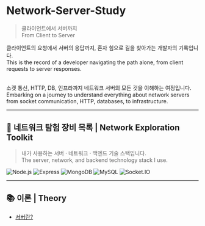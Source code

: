 # Network-Server-Study
> 클라이언트에서 서버까지  
> From Client to Server

<p>클라이언트의 요청에서 서버의 응답까지, 혼자 힘으로 길을 찾아가는 개발자의 기록입니다.<br>
This is the record of a developer navigating the path alone, from client requests to server responses.<br><br>

소켓 통신, HTTP, DB, 인프라까지 네트워크 서버의 모든 것을 이해하는 여정입니다.<br>
Embarking on a journey to understand everything about network servers from socket communication, HTTP, databases, to infrastructure.</p>

---

## 🧭 네트워크 탐험 장비 목록 | Network Exploration Toolkit

> 내가 사용하는 서버 · 네트워크 · 백엔드 기술 스택입니다.<br>
> The server, network, and backend technology stack I use.

![Node.js](https://img.shields.io/badge/Node.js-339933?style=for-the-badge&logo=nodedotjs&logoColor=white)
![Express](https://img.shields.io/badge/Express.js-000000?style=for-the-badge&logo=express&logoColor=white)
![MongoDB](https://img.shields.io/badge/MongoDB-47A248?style=for-the-badge&logo=mongodb&logoColor=white)
![MySQL](https://img.shields.io/badge/MySQL-4479A1?style=for-the-badge&logo=mysql&logoColor=white)
![Socket.IO](https://img.shields.io/badge/Socket.IO-010101?style=for-the-badge&logo=socketdotio&logoColor=white)

---
## 📚 이론 | Theory
- [서버란?](https://github.com/edaild/Network-Server-Study/wiki/%EC%84%9C%EB%B2%84%EB%9E%80%3F)
